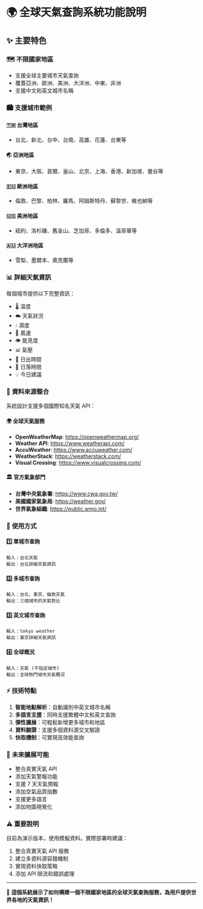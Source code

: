 # 🌍 全球天氣查詢系統功能說明

## ✨ 主要特色

### 🗺️ **不限國家地區**
- 支援全球主要城市天氣查詢
- 覆蓋亞洲、歐洲、美洲、大洋洲、中東、非洲
- 支援中文和英文城市名稱

### 🏙️ **支援城市範例**

#### 🇹🇼 台灣地區
- 台北、新北、台中、台南、高雄、花蓮、台東等

#### 🌏 亞洲地區
- 東京、大阪、首爾、釜山、北京、上海、香港、新加坡、曼谷等

#### 🇪🇺 歐洲地區
- 倫敦、巴黎、柏林、羅馬、阿姆斯特丹、蘇黎世、維也納等

#### 🇺🇸 美洲地區
- 紐約、洛杉磯、舊金山、芝加哥、多倫多、溫哥華等

#### 🇦🇺 大洋洲地區
- 雪梨、墨爾本、奧克蘭等

### 📊 **詳細天氣資訊**
每個城市提供以下完整資訊：
- 🌡️ 溫度
- ☁️ 天氣狀況
- 💧 濕度
- 💨 風速
- 👁️ 能見度
- 📊 氣壓
- 🌅 日出時間
- 🌇 日落時間
- 💡 今日建議

### 🔗 **資料來源整合**
系統設計支援多個國際知名天氣 API：

#### 🌍 全球天氣服務
- **OpenWeatherMap**: https://openweathermap.org/
- **Weather API**: https://www.weatherapi.com/
- **AccuWeather**: https://www.accuweather.com/
- **WeatherStack**: https://weatherstack.com/
- **Visual Crossing**: https://www.visualcrossing.com/

#### 🏛️ 官方氣象部門
- **台灣中央氣象署**: https://www.cwa.gov.tw/
- **美國國家氣象局**: https://weather.gov/
- **世界氣象組織**: https://public.wmo.int/

### 🚀 **使用方式**

#### 1️⃣ 單城市查詢
```
輸入：台北天氣
輸出：台北詳細天氣資訊
```

#### 2️⃣ 多城市查詢
```
輸入：台北、東京、倫敦天氣
輸出：三個城市的天氣對比
```

#### 3️⃣ 英文城市查詢
```
輸入：tokyo weather
輸出：東京詳細天氣資訊
```

#### 4️⃣ 全球概況
```
輸入：天氣 (不指定城市)
輸出：全球熱門城市天氣概況
```

### ⚡ **技術特點**

1. **智能地點解析**：自動識別中英文城市名稱
2. **多語言支援**：同時支援繁體中文和英文查詢
3. **彈性擴展**：可輕鬆新增更多城市和地區
4. **資料驗證**：支援多個資料源交叉驗證
5. **快取機制**：可實現高效能查詢

### 🔮 **未來擴展可能**

- 整合真實天氣 API
- 添加天氣警報功能
- 支援 7 天天氣預報
- 添加空氣品質指數
- 支援更多語言
- 添加地圖視覺化

### ⚠️ **重要說明**

目前為演示版本，使用模擬資料。實際部署時建議：
1. 整合真實天氣 API 服務
2. 建立多資料源容錯機制
3. 實現資料快取策略
4. 添加 API 限流和錯誤處理

---

🎯 **這個系統展示了如何構建一個不限國家地區的全球天氣查詢服務，為用戶提供世界各地的天氣資訊！**